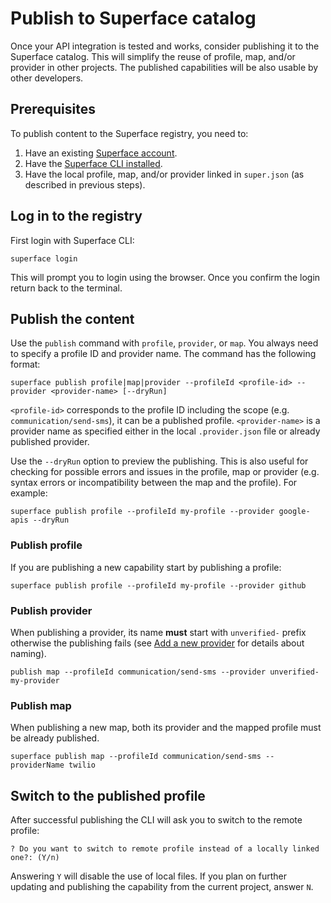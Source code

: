 # Publish to Superface catalog

Once your API integration is tested and works, consider publishing it to the Superface catalog. This will simplify the reuse of profile, map, and/or provider in other projects. The published capabilities will be also usable by other developers.

<!-- TODO: Note about private capabilities / registries -->

## Prerequisites

To publish content to the Superface registry, you need to:

1. Have an existing [Superface account](https://superface.ai/).
2. Have the [Superface CLI installed](./setup-the-environment.md).
3. Have the local profile, map, and/or provider linked in `super.json` (as described in previous steps).

## Log in to the registry

First login with Superface CLI:

```shell
superface login
```

This will prompt you to login using the browser. Once you confirm the login return back to the terminal.

## Publish the content

Use the `publish` command with `profile`, `provider`, or `map`. You always need to specify a profile ID and provider name. The command has the following format:

```shell
superface publish profile|map|provider --profileId <profile-id> --provider <provider-name> [--dryRun]
```

`<profile-id>` corresponds to the profile ID including the scope (e.g. `communication/send-sms`), it can be a published profile. `<provider-name>` is a provider name as specified either in the local `.provider.json` file or already published provider.

Use the `--dryRun` option to preview the publishing. This is also useful for checking for possible errors and issues in the profile, map or provider (e.g. syntax errors or incompatibility between the map and the profile). For example:

```shell
superface publish profile --profileId my-profile --provider google-apis --dryRun
```

### Publish profile

If you are publishing a new capability start by publishing a profile:

```shell
superface publish profile --profileId my-profile --provider github
```

### Publish provider

When publishing a provider, its name **must** start with `unverified-` prefix otherwise the publishing fails (see [Add a new provider](add-new-provider.md) for details about naming).

```shell
publish map --profileId communication/send-sms --provider unverified-my-provider
```

<!-- TODO: Migrating from local provider w/out prefix -->

### Publish map

When publishing a new map, both its provider and the mapped profile must be already published.

```shell
superface publish map --profileId communication/send-sms --providerName twilio
```

## Switch to the published profile

After successful publishing the CLI will ask you to switch to the remote profile:

```
? Do you want to switch to remote profile instead of a locally linked one?: (Y/n)
```

Answering `Y` will disable the use of local files. If you plan on further updating and publishing the capability from the current project, answer `N`.

<!-- TODO: Notes about versioning & updating -->
